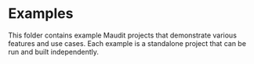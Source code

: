 # Examples

This folder contains example Maudit projects that demonstrate various features and use cases. Each example is a standalone project that can be run and built independently.
